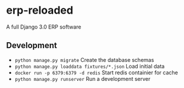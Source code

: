 # erp-reloaded
A full Django 3.0 ERP software

## Development
* `python manage.py migrate` Create the database schemas
* `python manage.py loaddata fixtures/*.json` Load initial data
* `docker run -p 6379:6379 -d redis` Start redis containier for cache
* `python manage.py runserver` Run a development server